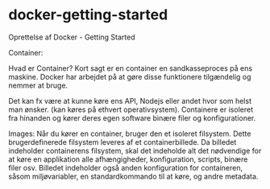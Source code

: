# docker-getting-started
Oprettelse af Docker - Getting Started


Container:

Hvad er Container? Kort sagt er en container en sandkasseproces på ens maskine. Docker har arbejdet på at gøre disse funktionere tilgændelig og nemmer at bruge.

Det kan fx være at kunne køre ens API, Nodejs eller andet hvor som helst man ønsker. (kan køres på ethvert operativsystem). Containere er isoleret fra hinanden og kører deres egen software binære filer og konfigurationer.

Images:
Når du kører en container, bruger den et isoleret filsystem. Dette brugerdefinerede filsystem leveres af et containerbillede. Da billedet indeholder containerens filsystem, skal det indeholde alt det nødvendige for at køre en applikation alle afhængigheder, konfiguration, scripts, binære filer osv. Billedet indeholder også anden konfiguration for containeren, såsom miljøvariabler, en standardkommando til at køre, og andre metadata.
